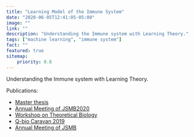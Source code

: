 ```yaml
---
title: "Learning Model of the Immune System"
date: "2020-06-05T12:41:05-05:00"
image: ""
link: ""
description: "Understanding the Immune system with Learning Theory."
tags: ["machine learning", "immune system"]
fact: ""
featured: true
sitemap:
    priority: 0.8
---
```


Understanding the Immune system with Learning Theory.

Publications:

 * [Master thesis](/publications/master_thesis/)
 * [Annual Meeting of JSMB2020](/publications/jsmb2020/)
 * [Workshop on Theoretical Biology](/publications/theoimm2019/)
 * [Q-bio Caravan 2019](/publications/qbio_caravan2019/)
 * [Annual Meeting of JSMB](/publications/jsmb2019/)
